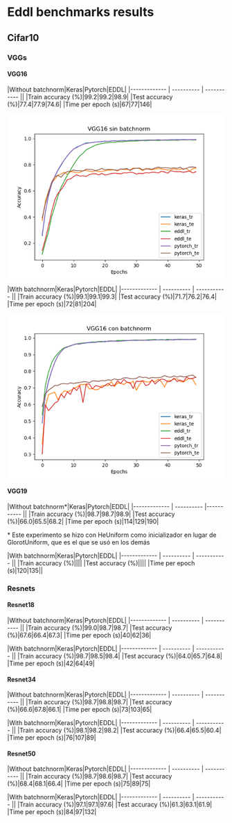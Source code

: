 # Eddl benchmarks results
## Cifar10
### VGGs
#### VGG16
|Without batchnorm|Keras|Pytorch|EDDL|
|------------- | ---------- | ----------- ||
|Train accuracy (%)|99.2|99.2|98.9|
|Test accuracy (%)|77.4|77.9|74.6|
|Time per epoch (s)|67|77|146|

![Results plot](results/vgg16_nobn.png)

|With batchnorm|Keras|Pytorch|EDDL|
|------------- | ---------- | ----------- ||
|Train accuracy (%)|99.1|99.1|99.3|
|Test accuracy (%)|71.7|76.2|76.4|
|Time per epoch (s)|72|81|204|

![Results plot](results/vgg16_bn.png)

#### VGG19
|Without batchnorm*|Keras|Pytorch|EDDL|
|------------- | ---------- |----------- ||
|Train accuracy (%)|98.7|98.7|98.9|
|Test accuracy (%)|66.0|65.5|68.2|
|Time per epoch (s)|114|129|190|

\* Este experimento se hizo con HeUniform como inicializador en lugar de GlorotUniform, que es el que se usó en los demás

|With batchnorm|Keras|Pytorch|EDDL|
|------------- | ---------- | ----------- ||
|Train accuracy (%)||||
|Test accuracy (%)||||
|Time per epoch (s)|120|135||

### Resnets

#### Resnet18
|Without batchnorm|Keras|Pytorch|EDDL|
|------------- | ---------- | ----------- ||
|Train accuracy (%)|99.0|98.7|98.7|
|Test accuracy (%)|67.6|66.4|67.3|
|Time per epoch (s)|40|62|36|

|With batchnorm|Keras|Pytorch|EDDL|
|------------- | ---------- | ----------- ||
|Train accuracy (%)|98.7|98.5|98.4|
|Test accuracy (%)|64.0|65.7|64.8|
|Time per epoch (s)|42|64|49|

#### Resnet34
|Without batchnorm|Keras|Pytorch|EDDL|
|------------- | ---------- | ----------- ||
|Train accuracy (%)|98.7|98.8|98.7|
|Test accuracy (%)|66.6|67.8|66.1|
|Time per epoch (s)|73|103|65|

|With batchnorm|Keras|Pytorch|EDDL|
|------------- | ---------- | ----------- ||
|Train accuracy (%)|98.1|98.2|98.2|
|Test accuracy (%)|66.4|65.5|60.4|
|Time per epoch (s)|76|107|89|

#### Resnet50
|Without batchnorm|Keras|Pytorch|EDDL|
|------------- | ---------- | ----------- ||
|Train accuracy (%)|98.7|98.6|98.7|
|Test accuracy (%)|68.4|68.1|66.4|
|Time per epoch (s)|75|89|75|

|With batchnorm|Keras|Pytorch|EDDL|
|------------- | ---------- | ----------- ||
|Train accuracy (%)|97.1|97.1|97.6|
|Test accuracy (%)|61.3|63.1|61.9|
|Time per epoch (s)|84|97|132|
